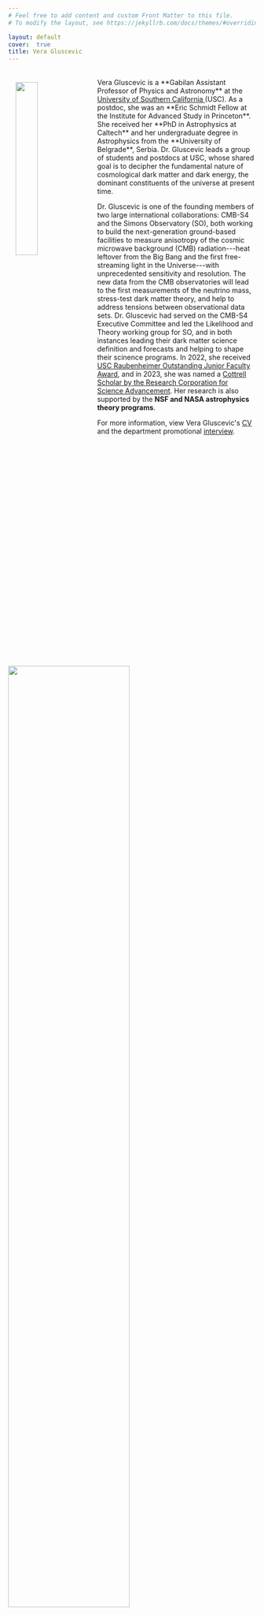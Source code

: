 ```yaml
---
# Feel free to add content and custom Front Matter to this file.
# To modify the layout, see https://jekyllrb.com/docs/themes/#overriding-theme-defaults

layout: default
cover:  true
title: Vera Gluscevic
---
```


<img style="float: left; padding: 25px 15px 15px 15px" src="{{veragluscevic.github.io}}/assets/img/vera-bb.jpg" width="30%"/> 
<br>Vera Gluscevic is a **Gabilan Assistant Professor of Physics and Astronomy** at the <a href="https://dornsife.usc.edu/physics/"> University of Southern California </a> (USC). As a postdoc, she was an **Eric Schmidt Fellow at the Institute for Advanced Study in Princeton**. She received her **PhD in Astrophysics at Caltech** and her undergraduate degree in Astrophysics from the **University of Belgrade**, Serbia. Dr. Gluscevic leads a group of students and postdocs at USC, whose shared goal is to decipher the fundamental nature of cosmological dark matter and dark energy, the dominant constituents of the universe at present time. 

Dr. Gluscevic is one of the founding members of two large international collaborations: CMB-S4 and the Simons Observatory (SO), both working to build the next-generation ground-based facilities to measure anisotropy of the cosmic microwave background (CMB) radiation---heat leftover from the Big Bang and the first free-streaming light in the Universe---with unprecedented sensitivity and resolution. The new data from the CMB observatories will lead to the first measurements of the neutrino mass, stress-test dark matter theory, and help to address tensions between observational data sets. Dr. Gluscevic had served on the CMB-S4 Executive Committee and led the Likelihood and Theory working group for SO, and in both instances leading their dark matter science definition and forecasts and helping to shape their scinence programs. In 2022, she received <a href="https://dornsife.usc.edu/news/stories/3787/faculty-and-staff-excellence-celebrated/">USC Raubenheimer Outstanding Junior Faculty Award</a>, and in 2023, she was named a <a href="https://rescorp.org/news/2023/02/rcsa-welcomes-2023-class-of-cottrell-scholars">Cottrell Scholar by the Research Corporation for Science Advancement</a>. Her research is also supported by the **NSF and NASA astrophysics theory programs**.

For more information, view Vera Gluscevic's [CV](./CV.pdf) and the department promotional <a href="https://drive.google.com/file/d/1Jyntj8QdarYbdEqVeA790WlFF01VhWi7/view?usp=share_link">interview</a>. 

<a href="https://dornsife.usc.edu/news/stories/3787/faculty-and-staff-excellence-celebrated/"><img class="center" src="{{veragluscevic.github.io}}/assets/img/rauben.png" width="70%"/></a>



